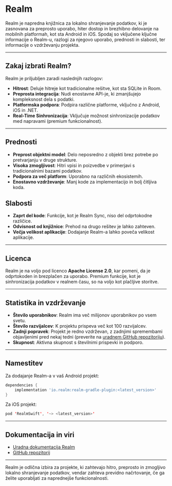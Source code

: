 # Realm

Realm je napredna knjižnica za lokalno shranjevanje podatkov, ki je zasnovana za preprosto uporabo, hiter dostop in brezhibno delovanje na mobilnih platformah, kot sta Android in iOS. Spodaj so vključene ključne informacije o Realm-u, razlogi za njegovo uporabo, prednosti in slabosti, ter informacije o vzdrževanju projekta.

---

## Zakaj izbrati Realm?
Realm je priljubljen zaradi naslednjih razlogov:
- **Hitrost**: Deluje hitreje kot tradicionalne rešitve, kot sta SQLite in Room.
- **Preprosta integracija**: Nudi enostavne API-je, ki zmanjšujejo kompleksnost dela s podatki.
- **Platformska podpora**: Podpira različne platforme, vključno z Android, iOS in .NET.
- **Real-Time Sinhronizacija**: Vključuje možnost sinhronizacije podatkov med napravami (premium funkcionalnost).

---

## Prednosti
- **Preprost objektni model**: Delo neposredno z objekti brez potrebe po pretvarjanju v druge strukture.
- **Visoka zmogljivost**: Hitri vpisi in poizvedbe v primerjavi s tradicionalnimi bazami podatkov.
- **Podpora za več platform**: Uporabno na različnih ekosistemih.
- **Enostavno vzdrževanje**: Manj kode za implementacijo in bolj čitljiva koda.

## Slabosti
- **Zaprt del kode**: Funkcije, kot je Realm Sync, niso del odprtokodne različice.
- **Odvisnost od knjižnice**: Prehod na drugo rešitev je lahko zahteven.
- **Večja velikost aplikacije**: Dodajanje Realm-a lahko poveča velikost aplikacije.

---

## Licenca
Realm je na voljo pod licenco **Apache License 2.0**, kar pomeni, da je odprtokoden in brezplačen za uporabo. Premium funkcije, kot je sinhronizacija podatkov v realnem času, so na voljo kot plačljive storitve.

---

## Statistika in vzdrževanje
- **Število uporabnikov**: Realm ima več milijonov uporabnikov po vsem svetu.
- **Število razvijalcev**: K projektu prispeva več kot 100 razvijalcev.
- **Zadnji popravek**: Projekt je redno vzdrževan, z zadnjimi spremembami objavljenimi pred nekaj tedni (preverite na [uradnem GitHub repozitoriju](https://github.com/realm/realm-java)).
- **Skupnost**: Aktivna skupnost s številnimi prispevki in podporo.

---

## Namestitev
Za dodajanje Realm-a v vaš Android projekt:

```gradle
dependencies {
    implementation 'io.realm:realm-gradle-plugin:<latest_version>'
}
```

Za iOS projekt:

```swift
pod 'RealmSwift', '~> <latest_version>'
```

---

## Dokumentacija in viri
- [Uradna dokumentacija Realm](https://www.mongodb.com/docs/realm/)
- [GitHub repozitorij](https://github.com/realm/realm-java)

---

Realm je odlična izbira za projekte, ki zahtevajo hitro, preprosto in zmogljivo lokalno shranjevanje podatkov, vendar zahteva previdno načrtovanje, če ga želite uporabljati za naprednejše funkcionalnosti.
